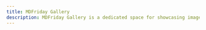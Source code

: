 ```yaml
---
title: MDFriday Gallery
description: MDFriday Gallery is a dedicated space for showcasing images of various themes available in MDFriday.
---
```

